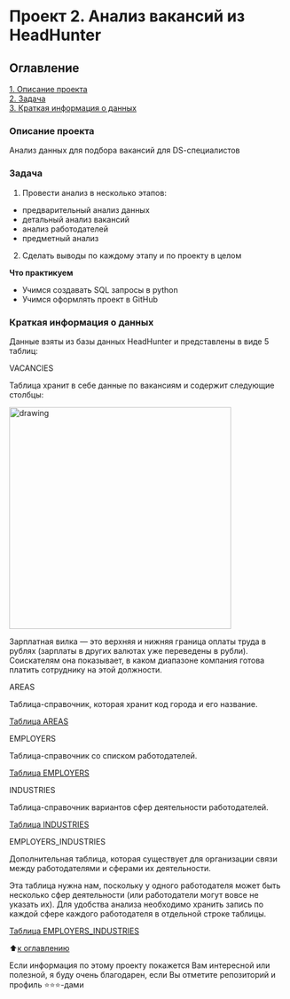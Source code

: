 # Проект 2. Анализ вакансий из HeadHunter

## Оглавление
[1. Описание проекта](https://github.com/Lev-Tegai/sf_data_science/tree/main/project_0#описание-проекта)\
[2. Задача](https://github.com/Lev-Tegai/sf_data_science/tree/main/project_0#задача)\
[3. Краткая информация о данных](https://github.com/Lev-Tegai/sf_data_science/tree/main/project_0#краткая-информация-о-данных)

### Описание проекта
Анализ данных для подбора вакансий для DS-cпециалистов

### Задача
1. Провести анализ в несколько этапов:
* предварительный анализ данных
* детальный анализ вакансий
* анализ работодателей
* предметный анализ
2. Сделать выводы по каждому этапу и по проекту в целом

**Что практикуем**
- Учимся создавать SQL запросы в python
- Учимся оформлять проект в GitHub

### Краткая информация о данных
Данные взяты из базы данных HeadHunter и представлены в виде 5 таблиц:

VACANCIES

Таблица хранит в себе данные по вакансиям и содержит следующие столбцы:

<left> <img src = https://lms.skillfactory.ru/assets/courseware/v1/837cf6ff79f483e387a16c993634f3e4/asset-v1:SkillFactory+DSPR-2.0+14JULY2021+type@asset+block/SQL_pj2_2_2.png
alt="drawing" style="width:400px;">

Зарплатная вилка — это верхняя и нижняя граница оплаты труда в рублях (зарплаты в других валютах уже переведены в рубли). Соискателям она показывает, в каком диапазоне компания готова платить сотруднику на этой должности.


AREAS

Таблица-справочник, которая хранит код города и его название.

[Таблица AREAS](https://lms.skillfactory.ru/assets/courseware/v1/682c2306f3d46a25915a89d4ec7e16ed/asset-v1:SkillFactory+DSPR-2.0+14JULY2021+type@asset+block/SQL_pj2_2_3.png)


EMPLOYERS

Таблица-справочник со списком работодателей.

[Таблица EMPLOYERS](https://lms.skillfactory.ru/assets/courseware/v1/682c2306f3d46a25915a89d4ec7e16ed/asset-v1:SkillFactory+DSPR-2.0+14JULY2021+type@asset+block/SQL_pj2_2_4.png)


INDUSTRIES

Таблица-справочник вариантов сфер деятельности работодателей.

[Таблица INDUSTRIES](https://lms.skillfactory.ru/assets/courseware/v1/682c2306f3d46a25915a89d4ec7e16ed/asset-v1:SkillFactory+DSPR-2.0+14JULY2021+type@asset+block/SQL_pj2_2_5.png)

EMPLOYERS_INDUSTRIES

Дополнительная таблица, которая существует для организации связи между работодателями и сферами их деятельности.

Эта таблица нужна нам, поскольку у одного работодателя может быть несколько сфер деятельности (или работодатели могут вовсе не указать их). Для удобства анализа необходимо хранить запись по каждой сфере каждого работодателя в отдельной строке таблицы.

[Таблица EMPLOYERS_INDUSTRIES](https://lms.skillfactory.ru/assets/courseware/v1/682c2306f3d46a25915a89d4ec7e16ed/asset-v1:SkillFactory+DSPR-2.0+14JULY2021+type@asset+block/SQL_pj2_2_6.png)


:arrow_up:[к оглавлению](https://github.com/Lev-Tegai/sf_data_science/tree/main/project_0#оглавление)


Если информация по этому проекту покажется Вам интересной или полезной, я буду очень благодарен, если Вы отметите репозиторий и профиль ⭐️⭐️⭐️-дами